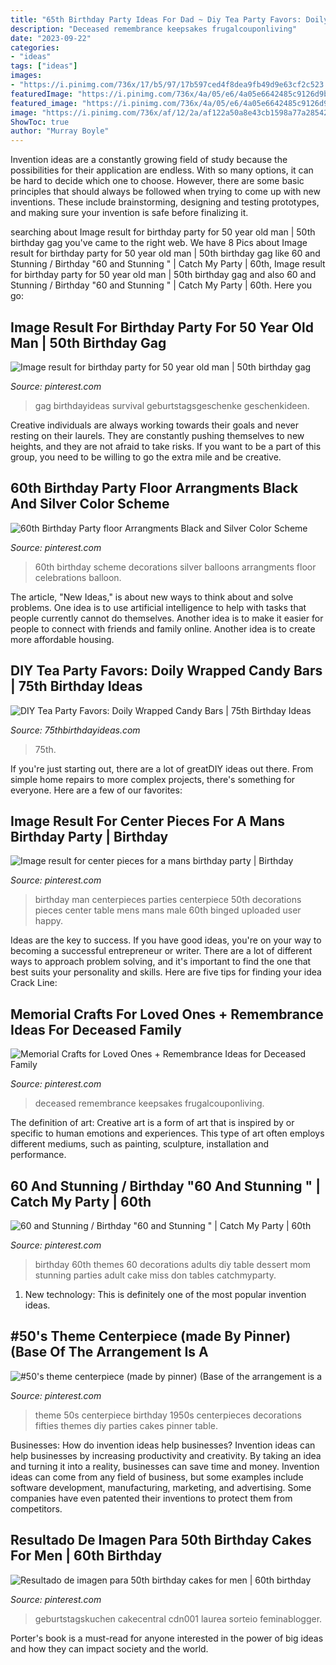 ```yaml
---
title: "65th Birthday Party Ideas For Dad ~ Diy Tea Party Favors: Doily Wrapped Candy Bars"
description: "Deceased remembrance keepsakes frugalcouponliving"
date: "2023-09-22"
categories:
- "ideas"
tags: ["ideas"]
images:
- "https://i.pinimg.com/736x/17/b5/97/17b597ced4f8dea9fb49d9e63cf2c523.jpg"
featuredImage: "https://i.pinimg.com/736x/4a/05/e6/4a05e6642485c9126d9bb4f68416c73e.jpg"
featured_image: "https://i.pinimg.com/736x/4a/05/e6/4a05e6642485c9126d9bb4f68416c73e.jpg"
image: "https://i.pinimg.com/736x/af/12/2a/af122a50a8e43cb1598a77a285424773--banquet-ideas--style.jpg"
ShowToc: true
author: "Murray Boyle"
---
```



Invention ideas are a constantly growing field of study because the possibilities for their application are endless. With so many options, it can be hard to decide which one to choose. However, there are some basic principles that should always be followed when trying to come up with new inventions. These include brainstorming, designing and testing prototypes, and making sure your invention is safe before finalizing it.

	

		
searching about Image result for birthday party for 50 year old man | 50th birthday gag you've came to the right web. We have 8 Pics about Image result for birthday party for 50 year old man | 50th birthday gag like 60 and Stunning / Birthday &quot;60 and Stunning &quot; | Catch My Party | 60th, Image result for birthday party for 50 year old man | 50th birthday gag and also 60 and Stunning / Birthday &quot;60 and Stunning &quot; | Catch My Party | 60th. Here you go:
		
    
## Image Result For Birthday Party For 50 Year Old Man | 50th Birthday Gag

<img loading=lazy src="https://i.pinimg.com/736x/c5/f7/c8/c5f7c8717fade641b09898f1b6dc1a50.jpg" onerror="this.onerror=null;this.src='https://tse1.mm.bing.net/th?id=OIP.kmd5Y1R9E74brOgjwK6IsAHaL9&amp;pid=15.1';" alt="Image result for birthday party for 50 year old man | 50th birthday gag">

_Source: pinterest.com_

>gag birthdayideas survival geburtstagsgeschenke geschenkideen. 

	

Creative individuals are always working towards their goals and never resting on their laurels. They are constantly pushing themselves to new heights, and they are not afraid to take risks. If you want to be a part of this group, you need to be willing to go the extra mile and be creative.

    
## 60th Birthday Party Floor Arrangments Black And Silver Color Scheme

<img loading=lazy src="https://i.pinimg.com/736x/26/fa/65/26fa6582c3410081463a68897b596df1.jpg" onerror="this.onerror=null;this.src='https://tse4.mm.bing.net/th?id=OIP.lh8uBG17jaoRcMFUbH2H6gHaNI&amp;pid=15.1';" alt="60th Birthday Party floor Arrangments Black and Silver Color Scheme">

_Source: pinterest.com_

>60th birthday scheme decorations silver balloons arrangments floor celebrations balloon. 

	

The article, "New Ideas," is about new ways to think about and solve problems. One idea is to use artificial intelligence to help with tasks that people currently cannot do themselves. Another idea is to make it easier for people to connect with friends and family online. Another idea is to create more affordable housing.

    
## DIY Tea Party Favors: Doily Wrapped Candy Bars | 75th Birthday Ideas

<img loading=lazy src="https://www.75thbirthdayideas.com/wp-content/uploads/2014/03/db55303306994d9d7708fa8a496d3149.jpg" onerror="this.onerror=null;this.src='https://tse2.mm.bing.net/th?id=OIP.DvP61oKXHx9_WV6bYauY2wHaLH&amp;pid=15.1';" alt="DIY Tea Party Favors: Doily Wrapped Candy Bars | 75th Birthday Ideas">

_Source: 75thbirthdayideas.com_

>75th. 

	

If you're just starting out, there are a lot of greatDIY ideas out there. From simple home repairs to more complex projects, there's something for everyone. Here are a few of our favorites: 

    
## Image Result For Center Pieces For A Mans Birthday Party | Birthday

<img loading=lazy src="https://i.pinimg.com/736x/05/2a/90/052a9039c4c559f10d872f4fcd560adb--man-birthday-parties-th-birthday.jpg" onerror="this.onerror=null;this.src='https://tse4.mm.bing.net/th?id=OIP.B5pWWcIOomARNAvCjWLUkAHaJ3&amp;pid=15.1';" alt="Image result for center pieces for a mans birthday party | Birthday">

_Source: pinterest.com_

>birthday man centerpieces parties centerpiece 50th decorations pieces center table mens mans male 60th binged uploaded user happy. 

	

Ideas are the key to success. If you have good ideas, you're on your way to becoming a successful entrepreneur or writer. There are a lot of different ways to approach problem solving, and it's important to find the one that best suits your personality and skills. Here are five tips for finding your idea Crack Line:

    
## Memorial Crafts For Loved Ones + Remembrance Ideas For Deceased Family

<img loading=lazy src="https://i.pinimg.com/736x/17/b5/97/17b597ced4f8dea9fb49d9e63cf2c523.jpg" onerror="this.onerror=null;this.src='https://tse2.mm.bing.net/th?id=OIP.l9uyJkx2JzcbH1JLBncwCgHaLH&amp;pid=15.1';" alt="Memorial Crafts for Loved Ones + Remembrance Ideas for Deceased Family">

_Source: pinterest.com_

>deceased remembrance keepsakes frugalcouponliving. 

	

The definition of art:
Creative art is a form of art that is inspired by or specific to human emotions and experiences. This type of art often employs different mediums, such as painting, sculpture, installation and performance.

    
## 60 And Stunning / Birthday &quot;60 And Stunning &quot; | Catch My Party | 60th

<img loading=lazy src="https://i.pinimg.com/736x/4a/05/e6/4a05e6642485c9126d9bb4f68416c73e.jpg" onerror="this.onerror=null;this.src='https://tse3.mm.bing.net/th?id=OIP.hfXZp-LWHUC7nhOEUS4_8AHaLH&amp;pid=15.1';" alt="60 and Stunning / Birthday &quot;60 and Stunning &quot; | Catch My Party | 60th">

_Source: pinterest.com_

>birthday 60th themes 60 decorations adults diy table dessert mom stunning parties adult cake miss don tables catchmyparty. 

	

1) New technology: This is definitely one of the most popular invention ideas.

    
## #50&#039;s Theme Centerpiece (made By Pinner) (Base Of The Arrangement Is A

<img loading=lazy src="https://i.pinimg.com/736x/af/12/2a/af122a50a8e43cb1598a77a285424773--banquet-ideas--style.jpg" onerror="this.onerror=null;this.src='https://tse1.mm.bing.net/th?id=OIP.jcPBJ0GMeH6j1rql7LWFtQHaHa&amp;pid=15.1';" alt="#50&#039;s theme centerpiece (made by pinner) (Base of the arrangement is a">

_Source: pinterest.com_

>theme 50s centerpiece birthday 1950s centerpieces decorations fifties themes diy parties cakes pinner table. 

	

Businesses: How do invention ideas help businesses?
Invention ideas can help businesses by increasing productivity and creativity. By taking an idea and turning it into a reality, businesses can save time and money. Invention ideas can come from any field of business, but some examples include software development, manufacturing, marketing, and advertising. Some companies have even patented their inventions to protect them from competitors.

    
## Resultado De Imagen Para 50th Birthday Cakes For Men | 60th Birthday

<img loading=lazy src="https://i.pinimg.com/736x/30/08/f5/3008f52cc352ff2cb7567b9390e5b8df.jpg" onerror="this.onerror=null;this.src='https://tse2.mm.bing.net/th?id=OIP.oEab5h504ypcd1H3sFxCZAHaJ3&amp;pid=15.1';" alt="Resultado de imagen para 50th birthday cakes for men | 60th birthday">

_Source: pinterest.com_

>geburtstagskuchen cakecentral cdn001 laurea sorteio feminablogger. 

	

Porter's book is a must-read for anyone interested in the power of big ideas and how they can impact society and the world.

